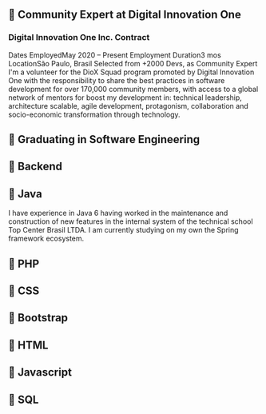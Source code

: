 ## 👯 Community Expert at Digital Innovation One<br>
### Digital Innovation One Inc. Contract
Dates EmployedMay 2020 – Present
Employment Duration3 mos
LocationSão Paulo, Brasil
Selected from +2000 Devs, as Community Expert
I'm a volunteer for the DioX Squad program promoted by Digital
Innovation One with the responsibility to share the best
practices in software development for over 170,000
community members, with access to a global network of mentors for
boost my development in: technical leadership, architecture
scalable, agile development, protagonism, collaboration and
socio-economic transformation through technology.
## 🌱 Graduating in Software Engineering<br>
## 🔭 Backend<br>
## 🌱 Java<br>
I have experience in Java 6 having worked in the maintenance and construction of new features in the internal system of the technical school Top Center Brasil LTDA.
I am currently studying on my own the Spring framework ecosystem.
## 🔭 PHP<br>
## 🔭 CSS<br>
## 🔭 Bootstrap<br>
## 🔭 HTML<br>
## 🔭 Javascript<br>
## 🔭 SQL<br>

<!--
**eRodriguesSantana/eRodriguesSantana** is a ✨ _special_ ✨ repository because its `README.md` (this file) appears on your GitHub profile.

Here are some ideas to get you started:

- 🔭 I’m currently working on ...
- 🌱 I’m currently learning ...
- 👯 I’m looking to collaborate on ...
- 🤔 I’m looking for help with ...
- 💬 Ask me about ...
- 📫 How to reach me: ...
- 😄 Pronouns: ...
- ⚡ Fun fact: ...
-->
